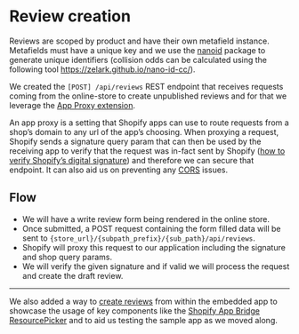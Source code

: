 # Review creation

Reviews are scoped by product and have their own metafield instance. Metafields must have a unique key and we use the [nanoid](https://github.com/ai/nanoid) package to generate unique identifiers (collision odds can be calculated using the following tool https://zelark.github.io/nano-id-cc/).

We created the `[POST] /api/reviews` REST endpoint that receives requests coming from the online-store to create unpublished reviews and for that we leverage the [App Proxy extension](https://shopify.dev/tutorials/display-dynamic-store-data-with-app-proxies).

An app proxy is a setting that Shopify apps can use to route requests from a shop’s domain to any url of the app’s choosing. When proxying a request, Shopify sends a signature query param that can then be used by the receiving app to verify that the request was in-fact sent by Shopify ([how to verify Shopify’s digital signature](https://shopify.dev/tutorials/display-dynamic-store-data-with-app-proxies#calculate-a-digital-signatur)) and therefore we can secure that endpoint. It can also aid us on preventing any [CORS](https://developer.mozilla.org/en-US/docs/Web/HTTP/CORS) issues.

## Flow

- We will have a write review form being rendered in the online store.
- Once submitted, a POST request containing the form filled data will be sent to `{store_url}/{subpath_prefix}/{sub_path}/api/reviews`.
- Shopify will proxy this request to our application including the signature and shop query params.
- We will verify the given signature and if valid we will process the request and create the draft review.

---

We also added a way to [create reviews](/pages/products/[id]/create-review.js) from within the embedded app to showcase the usage of key components like the [Shopify App Bridge ResourcePicker](https://shopify.dev/tools/app-bridge/actions/resourcepicker) and to aid us testing the sample app as we moved along.
